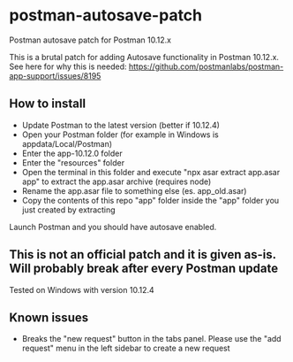 # postman-autosave-patch
Postman autosave patch for Postman 10.12.x

This is a brutal patch for adding Autosave functionality in Postman 10.12.x.
See here for why this is needed: https://github.com/postmanlabs/postman-app-support/issues/8195

## How to install
- Update Postman to the latest version (better if 10.12.4)
- Open your Postman folder (for example in Windows is appdata/Local/Postman)
- Enter the app-10.12.0 folder
- Enter the "resources" folder
- Open the terminal in this folder and execute "npx asar extract app.asar app" to extract the app.asar archive (requires node)
- Rename the app.asar file to something else (es. app_old.asar)
- Copy the contents of this repo "app" folder inside the "app" folder you just created by extracting

Launch Postman and you should have autosave enabled.

## This is not an official patch and it is given as-is. Will probably break after every Postman update

Tested on Windows with version 10.12.4

## Known issues
- Breaks the "new request" button in the tabs panel. Please use the "add request" menu in the left sidebar to create a new request
